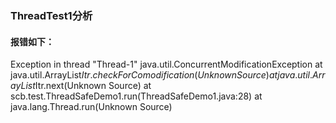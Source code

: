 
### ThreadTest1分析
#### 报错如下：
Exception in thread "Thread-1" java.util.ConcurrentModificationException
	at java.util.ArrayList$Itr.checkForComodification(Unknown Source)
	at java.util.ArrayList$Itr.next(Unknown Source)
	at scb.test.ThreadSafeDemo1.run(ThreadSafeDemo1.java:28)
	at java.lang.Thread.run(Unknown Source)
